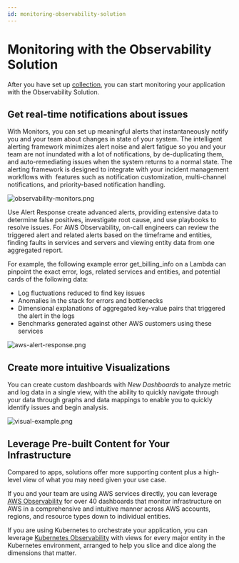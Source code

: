 ```yaml
---
id: monitoring-observability-solution
---
```


# Monitoring with the Observability Solution

After you have set up [collection](set-up-collection-observability.md), you can start monitoring your application with the Observability Solution.

## Get real-time notifications about issues

With Monitors, you can set up meaningful alerts that instantaneously notify you and your team about changes in state of your system. The intelligent alerting framework minimizes alert noise and alert fatigue so you and your team are not inundated with a lot of notifications, by de-duplicating them, and auto-remediating issues when the system returns to a normal state. The alerting framework is designed to integrate with your incident management workflows with  features such as notification customization, multi-channel notifications, and priority-based notification handling. 

![observability-monitors.png](/img/observability/observability-monitors.png)

Use Alert Response create advanced alerts, providing extensive data to determine false positives, investigate root cause, and use playbooks to resolve issues. For AWS Observability, on-call engineers can review the triggered alert and related alerts based on the timeframe and entities, finding faults in services and servers and viewing entity data from one aggregated report.

For example, the following example error get_billing_info on a Lambda can pinpoint the exact error, logs, related services and entities, and potential cards of the following data:

* Log fluctuations reduced to find key issues
* Anomalies in the stack for errors and bottlenecks
* Dimensional explanations of aggregated key-value pairs that triggered the alert in the logs
* Benchmarks generated against other AWS customers using these services

![aws-alert-response.png](/img/observability/aws-alert-response.png)

## Create more intuitive Visualizations

You can create custom dashboards with *New Dashboards* to analyze metric and log data in a single view, with the ability to quickly navigate through your data through graphs and data mappings to enable you to quickly identify issues and begin analysis.

![visual-example.png](/img/observability/visual-example.png)

## Leverage Pre-built Content for Your Infrastructure

Compared to apps, solutions offer more supporting content plus a high-level view of what you may need given your use case.

If you and your team are using AWS services directly, you can leverage [AWS Observability](https://www.sumologic.com/lp/aws-observability/) for over 40 dashboards that monitor infrastructure on AWS in a comprehensive and intuitive manner across AWS accounts, regions, and resource types down to individual entities.

If you are using Kubernetes to orchestrate your application, you can leverage [Kubernetes Observability](/docs/observability/kubernetes-solution/navigate-kubernetes-environment) with views for every major entity in the Kubernetes environment, arranged to help you slice and dice along the dimensions that matter.
 
